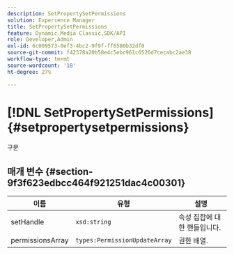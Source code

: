```yaml
---
description: SetPropertySetPermissions
solution: Experience Manager
title: SetPropertySetPermissions
feature: Dynamic Media Classic,SDK/API
role: Developer,Admin
exl-id: 6c009573-0ef3-4bc2-9f9f-ff6580b32df0
source-git-commit: f42378a20b58e4c5ebc961c6526d7cecabc2ae38
workflow-type: tm+mt
source-wordcount: '18'
ht-degree: 27%

---
```


# [!DNL SetPropertySetPermissions]{#setpropertysetpermissions}

구문

## 매개 변수 {#section-9f3f623edbcc464f921251dac4c00301}

| 이름 | 유형 | 설명 |
|---|---|---|
| setHandle | `xsd:string` | 속성 집합에 대한 핸들입니다. |
| permissionsArray | `types:PermissionUpdateArray` | 권한 배열. |
